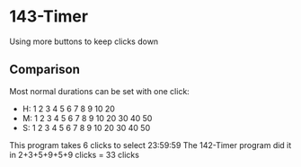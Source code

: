 # 143-Timer

Using more buttons to keep clicks down

## Comparison

Most normal durations can be set with one click:

* H: 1 2 3 4 5 6 7 8 9 10 20
* M: 1 2 3 4 5 6 7 8 9 10 20 30 40 50
* S: 1 2 3 4 5 6 7 8 9 10 20 30 40 50

This program takes 6 clicks to select 23:59:59 
The 142-Timer program did it in 2+3+5+9+5+9 clicks = 33 clicks